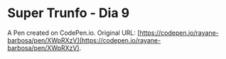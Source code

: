 # Super Trunfo - Dia 9 

A Pen created on CodePen.io. Original URL: [https://codepen.io/rayane-barbosa/pen/XWpRXzV](https://codepen.io/rayane-barbosa/pen/XWpRXzV).


